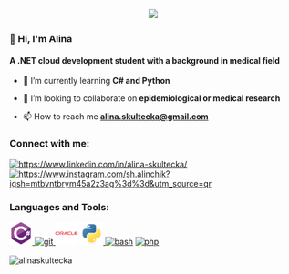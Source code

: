 <p align="center">
  <img src="https://capsule-render.vercel.app/api?type=waving&height=300&color=gradient&text=Welcome,%20to%20my%20GitHub&section=header"/>
</p>

<h3 align="left">👋 Hi, I'm Alina</h3>
<h4 align="left">A .NET cloud development student with a background in medical field</h4>


- 🌱 I’m currently learning **C# and Python**
  
- 👯 I’m looking to collaborate on **epidemiological or medical research**

- 📫 How to reach me **alina.skultecka@gmail.com**

<h3 align="left">Connect with me:</h3>
<p align="left">
<a href="https://linkedin.com/in/https://www.linkedin.com/in/alina-skultecka/" target="blank"><img align="center" src="https://raw.githubusercontent.com/rahuldkjain/github-profile-readme-generator/master/src/images/icons/Social/linked-in-alt.svg" alt="https://www.linkedin.com/in/alina-skultecka/" height="30" width="40" /></a>
<a href="https://instagram.com/https://www.instagram.com/sh.alinchik?igsh=mtbvntbrym45a2z3ag%3d%3d&utm_source=qr" target="blank"><img align="center" src="https://raw.githubusercontent.com/rahuldkjain/github-profile-readme-generator/master/src/images/icons/Social/instagram.svg" alt="https://www.instagram.com/sh.alinchik?igsh=mtbvntbrym45a2z3ag%3d%3d&utm_source=qr" height="30" width="40" /></a>
 </p>

<h3 align="left">Languages and Tools:</h3>
<p align="left"> <a href="https://www.w3schools.com/cs/" target="_blank" rel="noreferrer"> <img src="https://raw.githubusercontent.com/devicons/devicon/master/icons/csharp/csharp-original.svg" alt="csharp" width="40" height="40"/> </a> 
<a href="https://git-scm.com/" target="_blank" rel="noreferrer"> <img src="https://www.vectorlogo.zone/logos/git-scm/git-scm-icon.svg" alt="git" width="40" height="40"/> </a> 
<a href="https://www.oracle.com/" target="_blank" rel="noreferrer"> </a> <img src="https://raw.githubusercontent.com/devicons/devicon/master/icons/oracle/oracle-original.svg" alt="oracle" width="40" height="40"/> </a> 
<a href="https://www.python.org" target="_blank" rel="noreferrer"> <img src="https://raw.githubusercontent.com/devicons/devicon/master/icons/python/python-original.svg" alt="python" width="40" height="40"/> </a>
<a href="https://posit.co/download/rstudio-desktop/" target="_blank" rel="noreferrer"> <img src="https://cdn.jsdelivr.net/gh/devicons/devicon@latest/icons/rstudio/rstudio-original.svg" alt="bash" width="40" height="40"/></a>
<a href="https://visualstudio.microsoft.com/vs/" target="_blank" rel="noreferrer"><img src="https://cdn.jsdelivr.net/gh/devicons/devicon@latest/icons/visualstudio/visualstudio-original.svg" alt="php" width="40" height="45"/></a> <img 
/p>

<p><img align="center" src="https://github-readme-stats.vercel.app/api/top-langs?username=alinaskultecka&show_icons=true&locale=en&layout=compact" alt="alinaskultecka" /></p>
